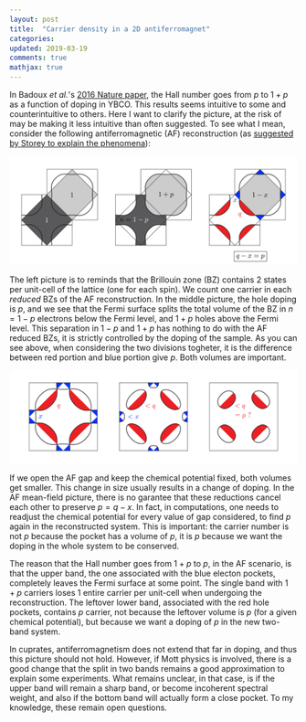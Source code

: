 ```yaml
---
layout: post
title:  "Carrier density in a 2D antiferromagnet"
categories:
updated: 2019-03-19
comments: true
mathjax: true
---
```


In Badoux _et al._'s <a href="https://www.nature.com/articles/nature16983">2016 Nature paper</a>, the Hall number goes from $p$ to $1+p$ as a function of doping in YBCO. This results seems intuitive to some and counterintuitive to others. Here I want to clarify the picture, at the risk of may be making it less intuitive than often suggested. To see what I mean, consider the following antiferromagnetic (AF) reconstruction (as <a href="https://iopscience.iop.org/article/10.1209/0295-5075/113/27003/meta">suggested by Storey to explain the phenomena</a>):

<img class="center" src="/img/dividingBrillouin-01.png"  title="dividing the Brillouin zone" width="1000px"/>

The left picture is to reminds that the Brillouin zone (BZ) contains 2 states per unit-cell of the lattice (one for each spin). We count one carrier in each _reduced_ BZs of the AF reconstruction. In the middle picture, the hole doping is $p$, and we see that the Fermi surface splits the total volume of the BZ in $n=1-p$ electrons below the Fermi level, and $1+p$ holes above the Fermi level. This separation in $1-p$ and $1+p$ has nothing to do with the AF reduced BZs, it is strictly controlled by the doping of the sample. As you can see above, when considering the two divisions togheter, it is the difference between red portion and blue portion give $p$. Both volumes are important. 

<img class="center" src="/img/dividingBrillouin-02.png"  title="Increasing the gap at fixed chemical potential" width="1000px"/>

If we open the AF gap and keep the chemical potential fixed, both volumes get smaller. This change in size usually results in a change of doping. In the AF mean-field picture, there is no garantee that these reductions cancel each other to preserve $p=q-x$. In fact, in computations, one needs to readjust the chemical potential for every value of gap considered, to find $p$ again in the reconstructed system. This is important: the carrier number is not $p$ because the pocket has a volume of $p$, it is $p$ because we want the doping in the whole system to be conserved.

The reason that the Hall number goes from $1+p$ to $p$, in the AF scenario, is that the upper band, the one associated with the blue electon pockets, completely leaves the Fermi surface at some point. The single band with $1+p$ carriers loses $1$ entire carrier per unit-cell when undergoing the reconstruction. The leftover lower band, associated with the red hole pockets, contains $p$ carrier, not because the leftover volume is $p$ (for a given chemical potential), but because we want a doping of $p$ in the new two-band system.

In cuprates, antiferromagnetism does not extend that far in doping, and thus this picture should not hold. However, if Mott physics is involved, there is a good change that the split in two bands remains a good approximation to explain some experiments. What remains unclear, in that case, is if the upper band will remain a sharp band, or become incoherent spectral weight, and also if the bottom band will actually form a close pocket. To my knowledge, these remain open questions.